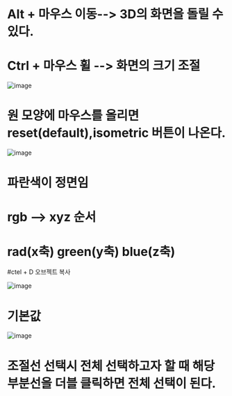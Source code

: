 # Alt + 마우스 이동--> 3D의 화면을 돌릴 수 있다.
# Ctrl + 마우스 휠 --> 화면의 크기 조절
![image](https://github.com/seouwoo/spline/assets/163283988/2cdf52d3-7a60-459e-ad66-811adb21ef86)
# 원 모양에 마우스를 올리면 reset(default),isometric 버튼이 나온다.

![image](https://github.com/seouwoo/spline/assets/163283988/9945a85a-e17d-435e-a82e-4ba70a034c8b)
# 파란색이 정면임
# rgb -->  xyz 순서
# rad(x축) green(y축) blue(z축)


#ctel + D 오브젝트 복사

![image](https://github.com/seouwoo/spline/assets/163283988/7122f73a-4d80-43e2-9d3d-83c8c3efe930)

# 기본값


![image](https://github.com/seouwoo/spline/assets/163283988/a49c10a9-75fb-44cf-ace9-c079f4a433aa)
# 조절선 선택시 전체 선택하고자 할 때 해당 부분선을 더블 클릭하면 전체 선택이 된다.
